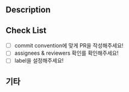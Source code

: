 ## Description

## Check List

<!--
commit convention
docs : Add 해당 챕터
- ex) docs : Add chapter1
-->

- [ ] commit convention에 맞게 PR을 작성해주세요!
- [ ] assignees & reviewers 확인를 확인해주세요!
- [ ] label을 설정해주세요!

## 기타

<!--
특이점이 없다면 적지 않으셔도 됩니다!
-->
